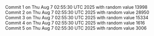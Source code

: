 Commit 1 on Thu Aug  7 02:55:30 UTC 2025 with random value 13998
Commit 2 on Thu Aug  7 02:55:30 UTC 2025 with random value 28950
Commit 3 on Thu Aug  7 02:55:30 UTC 2025 with random value 15334
Commit 4 on Thu Aug  7 02:55:30 UTC 2025 with random value 1616
Commit 5 on Thu Aug  7 02:55:30 UTC 2025 with random value 3006
